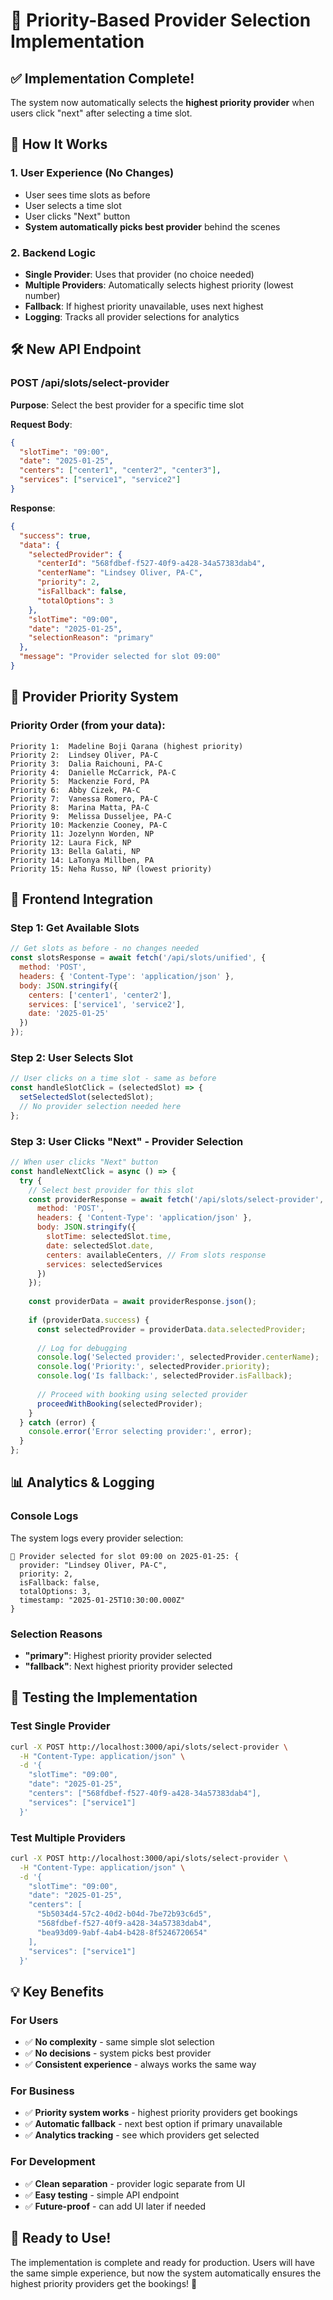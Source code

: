 # 🎯 Priority-Based Provider Selection Implementation

## ✅ **Implementation Complete!**

The system now automatically selects the **highest priority provider** when users click "next" after selecting a time slot.

## 🔄 **How It Works**

### **1. User Experience (No Changes)**
- User sees time slots as before
- User selects a time slot
- User clicks "Next" button
- **System automatically picks best provider** behind the scenes

### **2. Backend Logic**
- **Single Provider**: Uses that provider (no choice needed)
- **Multiple Providers**: Automatically selects highest priority (lowest number)
- **Fallback**: If highest priority unavailable, uses next highest
- **Logging**: Tracks all provider selections for analytics

## 🛠️ **New API Endpoint**

### **POST /api/slots/select-provider**

**Purpose**: Select the best provider for a specific time slot

**Request Body**:
```json
{
  "slotTime": "09:00",
  "date": "2025-01-25",
  "centers": ["center1", "center2", "center3"],
  "services": ["service1", "service2"]
}
```

**Response**:
```json
{
  "success": true,
  "data": {
    "selectedProvider": {
      "centerId": "568fdbef-f527-40f9-a428-34a57383dab4",
      "centerName": "Lindsey Oliver, PA-C",
      "priority": 2,
      "isFallback": false,
      "totalOptions": 3
    },
    "slotTime": "09:00",
    "date": "2025-01-25",
    "selectionReason": "primary"
  },
  "message": "Provider selected for slot 09:00"
}
```

## 🎯 **Provider Priority System**

### **Priority Order** (from your data):
```
Priority 1:  Madeline Boji Qarana (highest priority)
Priority 2:  Lindsey Oliver, PA-C
Priority 3:  Dalia Raichouni, PA-C
Priority 4:  Danielle McCarrick, PA-C
Priority 5:  Mackenzie Ford, PA
Priority 6:  Abby Cizek, PA-C
Priority 7:  Vanessa Romero, PA-C
Priority 8:  Marina Matta, PA-C
Priority 9:  Melissa Dusseljee, PA-C
Priority 10: Mackenzie Cooney, PA-C
Priority 11: Jozelynn Worden, NP
Priority 12: Laura Fick, NP
Priority 13: Bella Galati, NP
Priority 14: LaTonya Millben, PA
Priority 15: Neha Russo, NP (lowest priority)
```

## 🔧 **Frontend Integration**

### **Step 1: Get Available Slots**
```javascript
// Get slots as before - no changes needed
const slotsResponse = await fetch('/api/slots/unified', {
  method: 'POST',
  headers: { 'Content-Type': 'application/json' },
  body: JSON.stringify({
    centers: ['center1', 'center2'],
    services: ['service1', 'service2'],
    date: '2025-01-25'
  })
});
```

### **Step 2: User Selects Slot**
```javascript
// User clicks on a time slot - same as before
const handleSlotClick = (selectedSlot) => {
  setSelectedSlot(selectedSlot);
  // No provider selection needed here
};
```

### **Step 3: User Clicks "Next" - Provider Selection**
```javascript
// When user clicks "Next" button
const handleNextClick = async () => {
  try {
    // Select best provider for this slot
    const providerResponse = await fetch('/api/slots/select-provider', {
      method: 'POST',
      headers: { 'Content-Type': 'application/json' },
      body: JSON.stringify({
        slotTime: selectedSlot.time,
        date: selectedSlot.date,
        centers: availableCenters, // From slots response
        services: selectedServices
      })
    });
    
    const providerData = await providerResponse.json();
    
    if (providerData.success) {
      const selectedProvider = providerData.data.selectedProvider;
      
      // Log for debugging
      console.log('Selected provider:', selectedProvider.centerName);
      console.log('Priority:', selectedProvider.priority);
      console.log('Is fallback:', selectedProvider.isFallback);
      
      // Proceed with booking using selected provider
      proceedWithBooking(selectedProvider);
    }
  } catch (error) {
    console.error('Error selecting provider:', error);
  }
};
```

## 📊 **Analytics & Logging**

### **Console Logs**
The system logs every provider selection:
```
🎯 Provider selected for slot 09:00 on 2025-01-25: {
  provider: "Lindsey Oliver, PA-C",
  priority: 2,
  isFallback: false,
  totalOptions: 3,
  timestamp: "2025-01-25T10:30:00.000Z"
}
```

### **Selection Reasons**
- **"primary"**: Highest priority provider selected
- **"fallback"**: Next highest priority provider selected

## 🧪 **Testing the Implementation**

### **Test Single Provider**
```bash
curl -X POST http://localhost:3000/api/slots/select-provider \
  -H "Content-Type: application/json" \
  -d '{
    "slotTime": "09:00",
    "date": "2025-01-25",
    "centers": ["568fdbef-f527-40f9-a428-34a57383dab4"],
    "services": ["service1"]
  }'
```

### **Test Multiple Providers**
```bash
curl -X POST http://localhost:3000/api/slots/select-provider \
  -H "Content-Type: application/json" \
  -d '{
    "slotTime": "09:00",
    "date": "2025-01-25",
    "centers": [
      "5b5034d4-57c2-40d2-b04d-7be72b93c6d5",
      "568fdbef-f527-40f9-a428-34a57383dab4",
      "bea93d09-9abf-4ab4-b428-8f5246720654"
    ],
    "services": ["service1"]
  }'
```

## 💡 **Key Benefits**

### **For Users**
- ✅ **No complexity** - same simple slot selection
- ✅ **No decisions** - system picks best provider
- ✅ **Consistent experience** - always works the same way

### **For Business**
- ✅ **Priority system works** - highest priority providers get bookings
- ✅ **Automatic fallback** - next best option if primary unavailable
- ✅ **Analytics tracking** - see which providers get selected

### **For Development**
- ✅ **Clean separation** - provider logic separate from UI
- ✅ **Easy testing** - simple API endpoint
- ✅ **Future-proof** - can add UI later if needed

## 🎉 **Ready to Use!**

The implementation is complete and ready for production. Users will have the same simple experience, but now the system automatically ensures the highest priority providers get the bookings! 🚀

